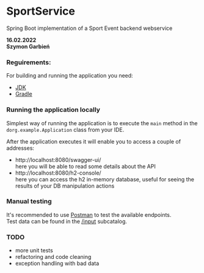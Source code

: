 # SportService
Spring Boot implementation of a Sport Event backend webservice

**16.02.2022**  
**Szymon Garbień**

### Reguirements:
For building and running the application you need:
- [JDK](https://www.oracle.com/java/technologies/downloads/)
- [Gradle](https://gradle.org/install/)

### Running the application locally

Simplest way of running the application is to execute the `main` method in the `dorg.example.Application`
class from your IDE.

After the application executes it will enable you to access a couple of addresses:
- http://localhost:8080/swagger-ui/  
here you will be able to read some details about the API
- http://localhost:8080/h2-console/  
here you can access the h2 in-memory database, useful for seeing the results of your DB manipulation actions

### Manual testing

It's recommended to use [Postman](https://www.postman.com/downloads/) to test the available endpoints.  
Test data can be found in the [/input](https://github.com/Al-drin/SportService/tree/master/input) subcatalog.

### TODO
- more unit tests
- refactoring and code cleaning
- exception handling with bad data